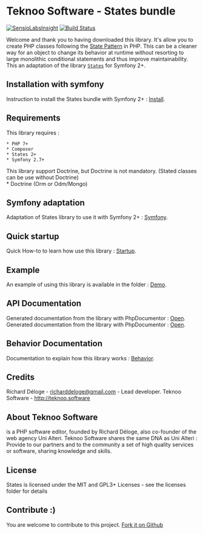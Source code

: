 Teknoo Software - States bundle
===========================

[![SensioLabsInsight](https://insight.sensiolabs.com/projects/0af6b8a7-8090-46cc-bd5f-d86c9f70282a/mini.png)](https://insight.sensiolabs.com/projects/0af6b8a7-8090-46cc-bd5f-d86c9f70282a) [![Build Status](https://travis-ci.org/TeknooSoftware/statesBundle.svg?branch=next)](https://travis-ci.org/TeknooSoftware/statesBundle)

Welcome and thank you to having downloaded this library. 
It's allow you to create PHP classes following the [State Pattern](http://en.wikipedia.org/wiki/State_pattern) in PHP. 
This can be a cleaner way for an object to change its behavior at runtime without resorting to large monolithic conditional statements and thus improve maintainability.
This an adaptation of the library [`States`](http://teknoo.software/states) for Symfony 2+.

Installation with symfony
-------------------------
Instruction to install the States bundle with Symfony 2+ : [Install](docs/install.md).

Requirements
------------
This library requires :

    * PHP 7+
    * Composer
    * States 2+
    * Symfony 2.7+
    
This library support Doctrine, but Doctrine is not mandatory. (Stated classes can be use without Doctrine)    
    * Doctrine (Orm or Odm/Mongo)

Symfony adaptation
------------------
Adaptation of States library to use it with Symfony 2+ : [Symfony](docs/symfony.md).

Quick startup
-------------
Quick How-to to learn how use this library : [Startup](https://github.com/TeknooSoftware/states/blob/master/docs/howto/quick-startup.md).

Example
-------
An example of using this library is available in the folder : [Demo](https://github.com/TeknooSoftware/states/blob/master/demo/demo_article.php).

API Documentation
-----------------
Generated documentation from the library with PhpDocumentor : [Open](https://cdn.rawgit.com/TeknooSoftware/states/master/docs/api/index.html).
Generated documentation from the library with PhpDocumentor : [Open](https://cdn.rawgit.com/TeknooSoftware/statesBundle/master/docs/api/index.html).

Behavior Documentation
----------------------
Documentation to explain how this library works : [Behavior](https://github.com/TeknooSoftware/states/blob/master/docs/howto/behavior.md).

Credits
-------
Richard Déloge - <richarddeloge@gmail.com> - Lead developer.
Teknoo Software - <http://teknoo.software>

About Teknoo Software
---------------------
is a PHP software editor, founded by Richard Déloge, also co-founder of the web agency Uni Alteri. 
Teknoo Software shares the same DNA as Uni Alteri : Provide to our partners and to the community a set of high quality services or software, sharing knowledge and skills.

License
-------
States is licensed under the MIT and GPL3+ Licenses - see the licenses folder for details

Contribute :)
-------------

You are welcome to contribute to this project. [Fork it on Github](CONTRIBUTING.md)

